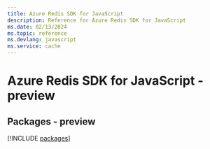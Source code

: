 ```yaml
---
title: Azure Redis SDK for JavaScript
description: Reference for Azure Redis SDK for JavaScript
ms.date: 02/13/2024
ms.topic: reference
ms.devlang: javascript
ms.service: cache
---
```

# Azure Redis SDK for JavaScript - preview
## Packages - preview
[!INCLUDE [packages](redis-index.md)]